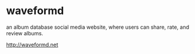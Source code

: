 ﻿# waveformd
 an album database social media website, where users can share, rate, and review albums.

 http://waveformd.net
